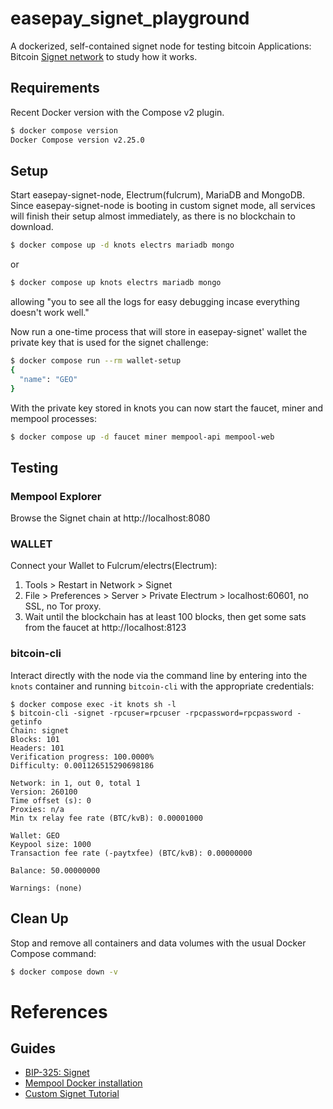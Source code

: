 # easepay_signet_playground
A dockerized, self-contained signet node for testing bitcoin Applications:  Bitcoin [Signet network](https://en.bitcoin.it/wiki/Signet) to study how it works.

## Requirements

Recent Docker version with the Compose v2 plugin.

```bash
$ docker compose version
Docker Compose version v2.25.0
```

## Setup

Start easepay-signet-node, Electrum(fulcrum), MariaDB and MongoDB.
Since easepay-signet-node is booting in custom signet mode, all services  will finish their setup almost immediately, as there is no blockchain to download.

```bash
$ docker compose up -d knots electrs mariadb mongo
```
or 

```bash
$ docker compose up knots electrs mariadb mongo
```
allowing "you to see all the logs for easy debugging incase everything doesn't work well."

Now run a one-time process that will store in easepay-signet' wallet the private key that is used for the signet challenge:

```bash
$ docker compose run --rm wallet-setup
{
  "name": "GEO"
}
```

With the private key stored in knots you can now start the faucet, miner and mempool processes:

```bash
$ docker compose up -d faucet miner mempool-api mempool-web
```

## Testing

### Mempool Explorer

Browse the Signet chain at http://localhost:8080

### WALLET

Connect your Wallet to Fulcrum/electrs(Electrum):

1. Tools > Restart in Network > Signet
2. File > Preferences > Server > Private Electrum > localhost:60601, no SSL, no Tor proxy.
3. Wait until the blockchain has at least 100 blocks, then get some sats from the faucet at http://localhost:8123

### bitcoin-cli

Interact directly with the node via the command line by entering into the `knots` container and running `bitcoin-cli` with the appropriate credentials:

```shell
$ docker compose exec -it knots sh -l
$ bitcoin-cli -signet -rpcuser=rpcuser -rpcpassword=rpcpassword -getinfo
Chain: signet
Blocks: 101
Headers: 101
Verification progress: 100.0000%
Difficulty: 0.001126515290698186

Network: in 1, out 0, total 1
Version: 260100
Time offset (s): 0
Proxies: n/a
Min tx relay fee rate (BTC/kvB): 0.00001000

Wallet: GEO
Keypool size: 1000
Transaction fee rate (-paytxfee) (BTC/kvB): 0.00000000

Balance: 50.00000000

Warnings: (none)
```


## Clean Up

Stop and remove all containers and data volumes with the usual Docker Compose command:

```bash
$ docker compose down -v
```


# References

## Guides

* [BIP-325: Signet](https://bips.xyz/325)
* [Mempool Docker installation](https://github.com/mempool/mempool/blob/master/docker/README.md)
* [Custom Signet Tutorial](https://en.bitcoin.it/wiki/Signet#Custom_Signet)
